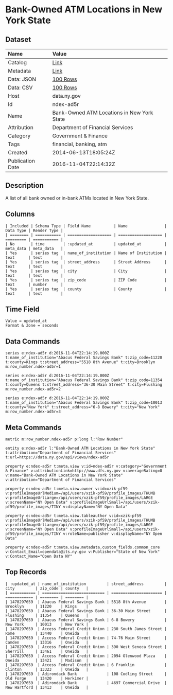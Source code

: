 # Bank-Owned ATM Locations in New York State

## Dataset

| Name | Value |
| :--- | :---- |
| Catalog | [Link](https://catalog.data.gov/dataset/bank-owned-atm-locations-in-new-york-state) |
| Metadata | [Link](https://data.ny.gov/api/views/ndex-ad5r) |
| Data: JSON | [100 Rows](https://data.ny.gov/api/views/ndex-ad5r/rows.json?max_rows=100) |
| Data: CSV | [100 Rows](https://data.ny.gov/api/views/ndex-ad5r/rows.csv?max_rows=100) |
| Host | data.ny.gov |
| Id | ndex-ad5r |
| Name | Bank-Owned ATM Locations in New York State |
| Attribution | Department of Financial Services |
| Category | Government & Finance |
| Tags | financial, banking, atm |
| Created | 2014-06-13T18:05:24Z |
| Publication Date | 2016-11-04T22:14:32Z |

## Description

A list of all bank owned or in-bank ATMs located in New York State.

## Columns

```ls
| Included | Schema Type | Field Name          | Name                | Data Type | Render Type |
| ======== | =========== | =================== | =================== | ========= | =========== |
| No       | time        | :updated_at         | updated_at          | meta_data | meta_data   |
| Yes      | series tag  | name_of_institution | Name of Institution | text      | text        |
| Yes      | series tag  | street_address      | Street Address      | text      | text        |
| Yes      | series tag  | city                | City                | text      | text        |
| Yes      | series tag  | zip_code            | ZIP Code            | text      | number      |
| Yes      | series tag  | county              | County              | text      | text        |
```

## Time Field

```ls
Value = updated_at
Format & Zone = seconds
```

## Data Commands

```ls
series e:ndex-ad5r d:2016-11-04T22:14:19.000Z t:name_of_institution="Abacus Federal Savings Bank" t:zip_code=11220 t:county=Kings t:street_address="5518 8th Avenue" t:city=Brooklyn m:row_number.ndex-ad5r=1

series e:ndex-ad5r d:2016-11-04T22:14:19.000Z t:name_of_institution="Abacus Federal Savings Bank" t:zip_code=11354 t:county=Queens t:street_address="36-30 Main Street" t:city=Flushing m:row_number.ndex-ad5r=2

series e:ndex-ad5r d:2016-11-04T22:14:19.000Z t:name_of_institution="Abacus Federal Savings Bank" t:zip_code=10013 t:county="New York" t:street_address="6-8 Bowery" t:city="New York" m:row_number.ndex-ad5r=3
```

## Meta Commands

```ls
metric m:row_number.ndex-ad5r p:long l:"Row Number"

entity e:ndex-ad5r l:"Bank-Owned ATM Locations in New York State" t:attribution="Department of Financial Services" t:url=https://data.ny.gov/api/views/ndex-ad5r

property e:ndex-ad5r t:meta.view v:id=ndex-ad5r v:category="Government & Finance" v:attributionLink=http://www.dfs.ny.gov v:averageRating=0 v:name="Bank-Owned ATM Locations in New York State" v:attribution="Department of Financial Services"

property e:ndex-ad5r t:meta.view.owner v:id=xzik-pf59 v:profileImageUrlMedium=/api/users/xzik-pf59/profile_images/THUMB v:profileImageUrlLarge=/api/users/xzik-pf59/profile_images/LARGE v:screenName="NY Open Data" v:profileImageUrlSmall=/api/users/xzik-pf59/profile_images/TINY v:displayName="NY Open Data"

property e:ndex-ad5r t:meta.view.tableauthor v:id=xzik-pf59 v:profileImageUrlMedium=/api/users/xzik-pf59/profile_images/THUMB v:profileImageUrlLarge=/api/users/xzik-pf59/profile_images/LARGE v:screenName="NY Open Data" v:profileImageUrlSmall=/api/users/xzik-pf59/profile_images/TINY v:roleName=publisher v:displayName="NY Open Data"

property e:ndex-ad5r t:meta.view.metadata.custom_fields.common_core v:Contact_Email=opendata@its.ny.gov v:Publisher="State of New York" v:Contact_Name="Open Data NY"
```

## Top Records

```ls
| :updated_at | name_of_institution         | street_address         | city         | zip_code | county   | 
| =========== | =========================== | ====================== | ============ | ======== | ======== | 
| 1478297659  | Abacus Federal Savings Bank | 5518 8th Avenue        | Brooklyn     | 11220    | Kings    | 
| 1478297659  | Abacus Federal Savings Bank | 36-30 Main Street      | Flushing     | 11354    | Queens   | 
| 1478297659  | Abacus Federal Savings Bank | 6-8 Bowery             | New York     | 10013    | New York | 
| 1478297659  | Access Federal Credit Union | 230 South James Street | Rome         | 13440    | Oneida   | 
| 1478297659  | Access Federal Credit Union | 74-76 Main Street      | Camden       | 13316    | Oneida   | 
| 1478297659  | Access Federal Credit Union | 390 West Seneca Street | Sherrill     | 13461    | Oneida   | 
| 1478297659  | Access Federal Credit Union | 2094 Glenwood Plaza    | Oneida       | 13421    | Madison  | 
| 1478297659  | Access Federal Credit Union | 6 Franklin             | Clinton      | 13323    | Oneida   | 
| 1478297659  | Adirondack Bank             | 108 Codling Street     | Old Forge    | 13420    | Herkimer | 
| 1478297659  | Adirondack Bank             | 4697 Commercial Drive  | New Hartford | 13413    | Oneida   | 
```
